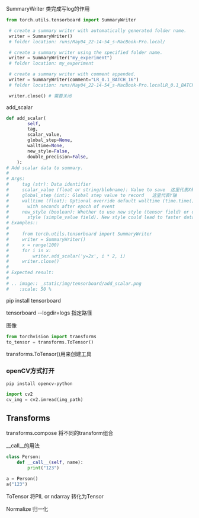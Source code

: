 SummaryWriter 类完成写log的作用

```python
from torch.utils.tensorboard import SummaryWriter

 # create a summary writer with automatically generated folder name.
 writer = SummaryWriter()
 # folder location: runs/May04_22-14-54_s-MacBook-Pro.local/

 # create a summary writer using the specified folder name.
 writer = SummaryWriter("my_experiment")
 # folder location: my_experiment

 # create a summary writer with comment appended.
 writer = SummaryWriter(comment="LR_0.1_BATCH_16")
 # folder location: runs/May04_22-14-54_s-MacBook-Pro.localLR_0.1_BATCH_16/

 writer.close() # 需要关闭
```

add_scalar
```python
def add_scalar(
        self,
        tag,
        scalar_value,
        global_step=None,
        walltime=None,
        new_style=False,
        double_precision=False,
    ):
# Add scalar data to summary.
# 
# Args:
#     tag (str): Data identifier
#     scalar_value (float or string/blobname): Value to save  这里代表X轴
#     global_step (int): Global step value to record   这里代表Y轴
#     walltime (float): Optional override default walltime (time.time())
#       with seconds after epoch of event
#     new_style (boolean): Whether to use new style (tensor field) or old
#       style (simple_value field). New style could lead to faster data loading.
# Examples::
# 
#     from torch.utils.tensorboard import SummaryWriter
#     writer = SummaryWriter()
#     x = range(100)
#     for i in x:
#         writer.add_scalar('y=2x', i * 2, i)
#     writer.close()
# 
# Expected result:
# 
# .. image:: _static/img/tensorboard/add_scalar.png
#    :scale: 50 %

```

pip install tensorboard

tensorboard --logdir=logs 指定路径


图像

```python
from torchvision import transforms
to_tensor = transforms.ToTensor()
```

transforms.ToTensor()用来创建工具

### openCV方式打开
```shell
pip install opencv-python
```

```python
import cv2
cv_img = cv2.imread(img_path)
```

## Transforms
transforms.compose 将不同的transform组合

__call__的用法
```python
class Person:
    def __call__(self, name):
        print("123")

a = Person()
a("123")
```

ToTensor 将PIL or ndarray 转化为Tensor


Normalize 归一化

